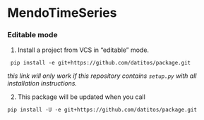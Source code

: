 # MendoTimeSeries

### Editable mode
1. Install a project from VCS in “editable” mode.

``` pip install -e git+https://github.com/datitos/package.git```

*this link will only work if this repository contains ```setup.py``` with all installation instructions.*

2. This package will be updated when you call

``` pip install -U -e git+https://github.com/datitos/package.git ```
